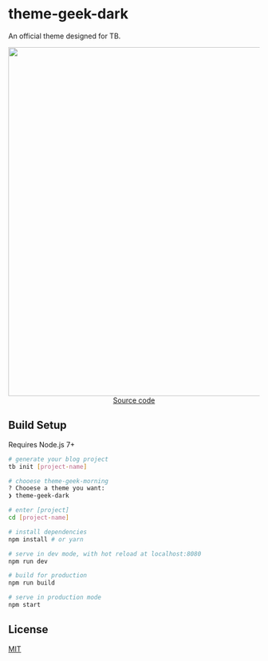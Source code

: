 # theme-geek-dark

An official theme designed for TB.

<p align="center">
  <a href="https://github.com/TB-blog/theme-geek-morning" target="_blank">
    <img src="http://ojiq40lzd.bkt.clouddn.com/theme-geek-dark.png" width="700px">
    <br>
    Source code
  </a>
</p>


## Build Setup

Requires Node.js 7+

```bash
# generate your blog project
tb init [project-name]

# chooese theme-geek-morning
? Chooese a theme you want:
❯ theme-geek-dark

# enter [project]
cd [project-name]

# install dependencies
npm install # or yarn

# serve in dev mode, with hot reload at localhost:8080
npm run dev

# build for production
npm run build

# serve in production mode
npm start
```

## License

[MIT](LICENSE)
